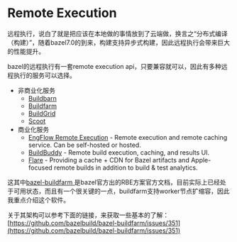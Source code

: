 # Remote Execution

远程执行，说白了就是把应该在本地做的事情放到了云端做，换言之“分布式编译（构建）”，随着bazel7.0的到来，构建支持异步式构建，因此远程执行会带来巨大的性能提升。

bazel的远程执行有一套remote execution api，只要兼容就可以，因此有多种远程执行的服务可以选择。

* 非商业化服务
  * [Buildbarn](https://github.com/buildbarn)
  * [Buildfarm](https://github.com/bazelbuild/bazel-buildfarm)
  * [BuildGrid](https://gitlab.com/BuildGrid/buildgrid)
  * [Scoot](https://github.com/twitter/scoot)
* 商业化服务
  * [EngFlow Remote Execution](https://www.engflow.com/) - Remote execution and remote caching service. Can be self-hosted or hosted.
  * [BuildBuddy](https://www.buildbuddy.io/) - Remote build execution, caching, and results UI.
  * [Flare](https://www.flare.build/) - Providing a cache + CDN for Bazel artifacts and Apple-focused remote builds in addition to build & test analytics.

这其中[bazel-buildfarm ](https://github.com/bazelbuild/bazel-buildfarm)是bazel官方出的RBE方案官方文档，目前实际上已经处于可用状态，而且有一个很关键的一点，buildfarm支持worker节点扩缩容，因此我重点介绍这个软件。

关于其架构可以参考下面的链接，来获取一些基本的了解： [https://github.com/bazelbuild/bazel-buildfarm/issues/351](https://github.com/bazelbuild/bazel-buildfarm/issues/351)
